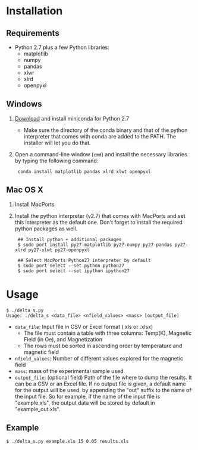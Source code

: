 
# Installation

## Requirements

- Python 2.7 plus a few Python libraries:
	- matplotlib
	- numpy
	- pandas
	- xlwr
	- xlrd
	- openpyxl

## Windows

1. [Download](http://conda.pydata.org/miniconda.html) and install miniconda for Python 2.7 
	- Make sure the directory of the conda binary and that of the python interpreter that comes with conda are added to the PATH. The installer will let you do that.
2. Open a command-line window (`cmd`) and install the necessary libraries by typing the following command:

		conda install matplotlib pandas xlrd xlwt openpyxl
	

## Mac OS X

1. Install MacPorts
2. Install the python interpreter (v2.7) that comes with MacPorts and set this interpreter as the default one. Don't forget to install the required python packages as well.

		## Install python + additional packages
		$ sudo port install py27-matplotlib py27-numpy py27-pandas py27-xlrd py27-xlwt py27-openpyxl
		
		## Select MacPorts Python27 interpreter by default
		$ sudo port select --set python python27
		$ sudo port select --set ipython ipython27
		
		
		
		
# Usage

	$ ./delta_s.py 
	Usage: ./delta_s <data_file> <nfield_values> <mass> [output_file]
	
* `data_file`: Input file in CSV or Excel format (.xls or .xlsx)
	- The file must contain a table with three columns: Temp(K), Magnetic Field (in Oe), and Magnetization
	- The rows must be sorted in ascending order by temperature and magnetic field
* `nfield_values`: Number of different values explored for the magnetic field
* `mass`: mass of the experimental sample used
*  `output_file`: (optional field) Path of the file where to dump the results. It can be a CSV or an Excel file. If no output file is given, a default name for the output will be used, by appending the "out" suffix to the name of the input file. So for example, if the name of the input file is "example.xls", the output data will be stored by default in "example_out.xls".


## Example		

	$ ./delta_s.py example.xls 15 0.05 results.xls

